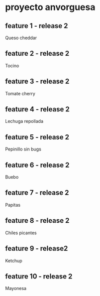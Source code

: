 # proyecto anvorguesa

## feature 1 - release 2
Queso cheddar

## feature 2 - release 2
Tocino

## feature 3 - release 2
Tomate cherry

## feature 4 - release 2
Lechuga repollada

## feature 5 - release 2
Pepinillo sin bugs

## feature 6 - release 2
Buebo

## feature 7 - release 2
Papitas

## feature 8 - release 2
Chiles picantes

## feature 9 - release2
Ketchup

## feature 10 - release 2
Mayonesa
